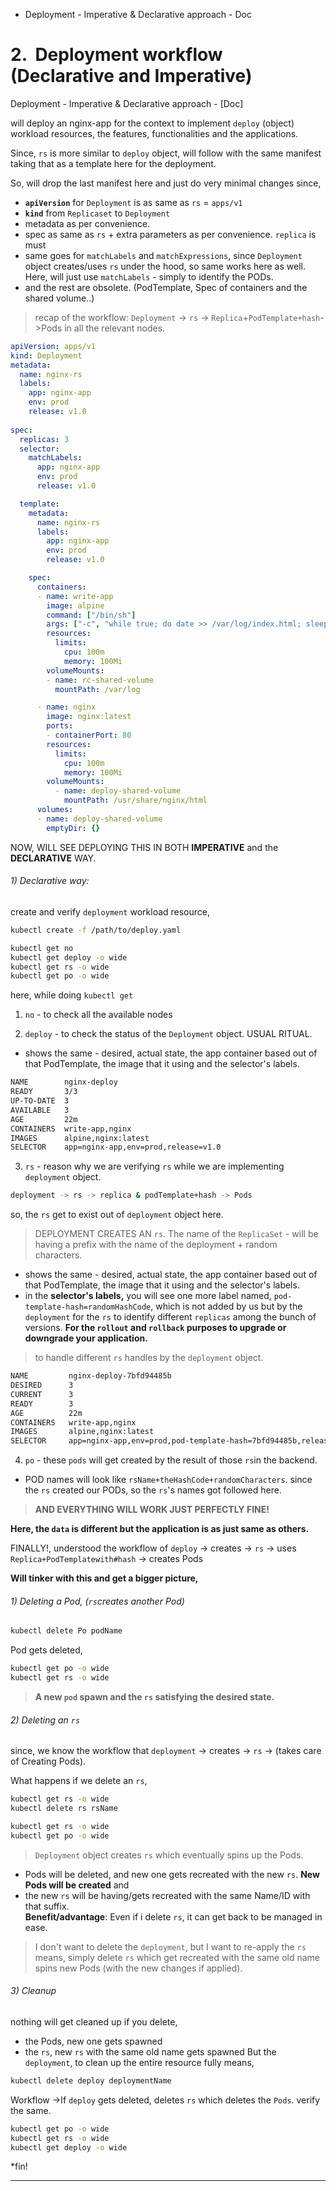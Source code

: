 - Deployment - Imperative & Declarative approach - Doc

# 2.  Deployment workflow (Declarative and Imperative)
Deployment - Imperative & Declarative approach - [Doc]

will deploy an nginx-app for the context to implement `deploy` (object) workload resources, the features, functionalities and the applications. 

Since, `rs` is more similar to `deploy` object, will follow with the same manifest taking that as a template here for the deployment. 

So, will drop the last manifest here and just do very minimal changes since, 
- **`apiVersion`** for `Deployment` is as same as `rs` = `apps/v1 `
- **`kind`** from `Replicaset` to `Deployment`
-  metadata as per convenience. 
- spec as same as `rs` + extra parameters  as per convenience. `replica` is must 
- same goes for `matchLabels` and `matchExpressions`, since `Deployment` object creates/uses `rs` under  the hood, so same works here as well. Here, will just use `matchLabels` - simply to identify the PODs. 
- and the rest are obsolete. (PodTemplate, Spec of containers and the shared volume..)
> recap of the workflow: 
`Deployment` -> `rs` -> `Replica`+`PodTemplate+hash`->Pods in all the relevant nodes.
```yaml
apiVersion: apps/v1
kind: Deployment
metadata:
  name: nginx-rs
  labels:
    app: nginx-app
    env: prod
    release: v1.0
  
spec:
  replicas: 3
  selector:
    matchLabels:
      app: nginx-app
      env: prod
      release: v1.0

  template:
    metadata:
      name: nginx-rs
      labels:
        app: nginx-app
        env: prod
        release: v1.0

    spec:
      containers:
      - name: write-app
        image: alpine
        command: ["/bin/sh"]
        args: ["-c", "while true; do date >> /var/log/index.html; sleep 10; done"]
        resources:
          limits:
            cpu: 100m
            memory: 100Mi
        volumeMounts:
        - name: rc-shared-volume
          mountPath: /var/log

      - name: nginx
        image: nginx:latest
        ports:
        - containerPort: 80
        resources:
          limits:
            cpu: 100m
            memory: 100Mi
        volumeMounts:
          - name: deploy-shared-volume
            mountPath: /usr/share/nginx/html
      volumes:  
      - name: deploy-shared-volume
        emptyDir: {}
```

NOW, WILL SEE DEPLOYING THIS IN BOTH **IMPERATIVE** and the **DECLARATIVE** WAY. 

###### 1) Declarative way:
create and verify `deployment` workload resource,
```sh
kubectl create -f /path/to/deploy.yaml
```
```sh
kubectl get no 
kubectl get deploy -o wide 
kubectl get rs -o wide
kubectl get po -o wide
```

here, while doing `kubectl get `
1)  `no` - to check all the available nodes

2)  `deploy` - to check the status of the `Deployment` object. USUAL RITUAL.
- shows the same - desired, actual state, the app container based out of that PodTemplate, the image that it using and the selector's labels.
```sh
NAME        nginx-deploy         
READY       3/3
UP-TO-DATE  3
AVAILABLE   3 
AGE         22m
CONTAINERS  write-app,nginx       
IMAGES      alpine,nginx:latest
SELECTOR    app=nginx-app,env=prod,release=v1.0
```

3)  `rs` - reason why we are verifying `rs` while we are implementing `deployment` object. 
```sh
deployment -> rs -> replica & podTemplate+hash -> Pods
```
so, the `rs` get to exist out of `deployment` object here. 
>DEPLOYMENT CREATES AN `rs`. The name of the  `ReplicaSet` - will be having a prefix with the name of the deployment + random characters.  
 - shows the same - desired, actual state, the app container based out of that PodTemplate, the image that it using and the selector's labels.
 - in the **selector's labels,** you will see one more label named, `pod-template-hash=randomHashCode`, which is not added by us but by the `deployment` for the `rs` to identify different `replicas` among the bunch of versions. **For the `rollout` and `rollback` purposes to upgrade or downgrade your application.** 
> to handle different `rs` handles by the `deployment` object. 
```sh
NAME         nginx-deploy-7bfd94485b  
DESIRED      3
CURRENT      3
READY        3
AGE          22m
CONTAINERS   write-app,nginx  
IMAGES       alpine,nginx:latest
SELECTOR     app=nginx-app,env=prod,pod-template-hash=7bfd94485b,release=v1.0
```

4) `po` - these `pods` will get created by the result of those `rs`in the backend. 
- POD names will look like `rsName+theHashCode+randomCharacters`. since the `rs` created our PODs, so the `rs`'s names got followed here. 
> **AND EVERYTHING WILL WORK JUST PERFECTLY FINE!** 

**Here, the `data` is different but the application is as just same as others.** 

FINALLY!, understood the workflow of `deploy` -> creates -> `rs` -> uses `Replica+PodTemplatewith#hash` -> creates Pods

**Will tinker with this and get a bigger picture,**
###### 1) Deleting a Pod, (`rs`creates another Pod)
```sh
kubectl delete Po podName
```
Pod gets deleted,
```sh
kubectl get po -o wide
kubectl get rs -o wide 
```
>**A new `pod` spawn and the `rs` satisfying the desired state.** 

###### 2) Deleting an `rs`
since, we know the workflow that `deployment` -> creates -> `rs` -> (takes care of Creating Pods).

What happens if we delete an `rs`,
```sh
kubectl get rs -o wide
kubectl delete rs rsName
```
```sh
kubectl get rs -o wide
kubectl get po -o wide
```
> `Deployment` object creates `rs` which eventually spins up the Pods.
- Pods will be deleted, and new one gets recreated with the new `rs`. **New Pods will be created** and 
- the new `rs` will be having/gets recreated with the same Name/ID with that suffix.  
**Benefit/advantage**: Even if i delete `rs`, it can get back to be managed in ease. 
> I don't want to delete the `deployment`, but I want to re-apply the `rs` means, simply delete `rs` which get recreated with the same old name spins new Pods (with the new changes if applied).

###### 3)  Cleanup
nothing will get cleaned up if you delete, 
- the Pods, new one gets spawned
- the `rs`, new `rs` with the same old name gets spawned
But the `deployment`, to clean up the entire resource fully means, 
```sh
kubectl delete deploy deploymentName
```
Workflow ->If `deploy` gets deleted, deletes `rs` which deletes the `Pods`.
verify the same. 
```sh
kubectl get po -o wide
kubectl get rs -o wide
kubectl get deploy -o wide
```

*fin!

---
